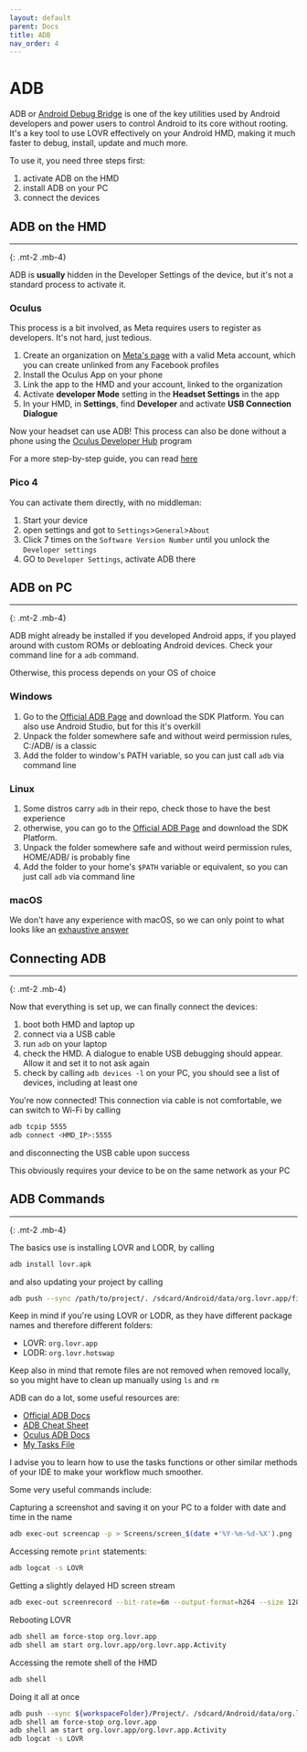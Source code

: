 ```yaml
---
layout: default
parent: Docs
title: ADB
nav_order: 4
---
```


# ADB
ADB or [Android Debug Bridge](https://developer.android.com/studio/command-line/adb) is one of the key utilities used by Android developers and power users to control Android to its core without rooting.
It's a key tool to use LOVR effectively on your Android HMD, making it much faster to debug, install, update and much more.

To use it, you need three steps first:
1. activate ADB on the HMD
2. install ADB on your PC
3. connect the devices 

## ADB on the HMD
--------------------------------------------------------------------------------------------------------------
{: .mt-2 .mb-4}

ADB is __usually__ hidden in the Developer Settings of the device, but it's not a standard process to activate it.

### Oculus

This process is a bit involved, as Meta requires users to register as developers. It's not hard, just tedious.

1. Create an organization on [Meta's page](https://developer.oculus.com/manage/organizations/create/) with a valid Meta account, which you can create unlinked from any Facebook profiles
2. Install the Oculus App on your phone
3. Link the app to the HMD and your account, linked to the organization
4. Activate **developer Mode** setting in the **Headset Settings** in the app 
5. In your HMD, in **Settings**, find **Developer** and activate **USB Connection Dialogue**

Now your headset can use ADB!
This process can also be done without a phone using the [Oculus Developer Hub](https://developer.oculus.com/documentation/unity/ts-odh/) program 

For a more step-by-step guide, you can read [here](https://www.wikihow.com/Enable-Developer-Mode-Oculus-Quest-2)

### Pico 4

You can activate them directly, with no middleman:
1. Start your device
2. open settings and got to `Settings`>`General`>`About`
3. Click 7 times on the `Software Version Number` until you unlock the `Developer settings`
4. GO to `Developer Settings`, activate ADB there

## ADB on PC
--------------------------------------------------------------------------------------------------------------
{: .mt-2 .mb-4}

ADB might already be installed if you developed Android apps, if you played around with custom ROMs or debloating Android devices. Check your command line for a `adb` command.

Otherwise, this process depends on your OS of choice

### Windows
1. Go to the [Official ADB Page](https://developer.android.com/studio/releases/platform-tools) and download the SDK Platform.
You can also use Android Studio, but for this it's overkill
2. Unpack the folder somewhere safe and without weird permission rules, C:/ADB/ is a classic
3. Add the folder to window's PATH variable, so you can just call `adb` via command line
   
### Linux
1. Some distros carry `adb` in their repo, check those to have the best experience
2. otherwise, you can go to the [Official ADB Page](https://developer.android.com/studio/releases/platform-tools) and download the SDK Platform.
2. Unpack the folder somewhere safe and without weird permission rules, HOME/ADB/ is probably fine
3. Add the folder to your home's `$PATH` variable or equivalent, so you can just call `adb` via command line

### macOS
We don't have any experience with macOS, so we can only point to what looks like an [exhaustive answer](https://stackoverflow.com/questions/17901692/set-up-adb-on-mac-os-x)

## Connecting ADB
--------------------------------------------------------------------------------------------------------------
{: .mt-2 .mb-4}

Now that everything is set up, we can finally connect the devices:
1. boot both HMD and laptop up
2. connect via a USB cable
3. run `adb` on your laptop
4. check the HMD. A dialogue to enable USB debugging should appear. Allow it and set it to not ask again
5. check by calling `adb devices -l` on your PC, you should see a list of devices, including at least one

You're now connected!
This connection via cable is not comfortable, we can switch to Wi-Fi by calling 

```bash
adb tcpip 5555
adb connect <HMD_IP>:5555 
```
and disconnecting the USB cable upon success

This obviously requires your device to be on the same network as your PC

## ADB Commands
--------------------------------------------------------------------------------------------------------------
{: .mt-2 .mb-4}

The basics use is installing LOVR and LODR, by calling 
```bash
adb install lovr.apk
```
and also updating your project by calling 
```bash
adb push --sync /path/to/project/. /sdcard/Android/data/org.lovr.app/files
```
Keep in mind if you're using LOVR or LODR, as they have different package names and therefore different folders:
 - LOVR: `org.lovr.app`
 - LODR: `org.lovr.hotswap`

Keep also in mind that remote files are not removed when removed locally, so you might have to clean up manually using `ls` and `rm`

ADB can do a lot, some useful resources are:
 - [Official ADB Docs](https://developer.android.com/studio/command-line/adb)
 - [ADB Cheat Sheet](https://www.automatetheplanet.com/wp-content/uploads/2019/08/Cheat_sheet_ADB.pdf)
 - [Oculus ADB Docs](https://developer.oculus.com/documentation/native/android/ts-adb/)
 - [My Tasks File](https://github.com/Udinanon/LOVR_Experiments/blob/main/.vscode/tasks.json)

I advise you to learn how to use the tasks functions or other similar methods of your IDE to make your workflow much smoother.

Some very useful commands include:

Capturing a screenshot and saving it on your PC to a folder with date and time in the name
```bash 
adb exec-out screencap -p > Screens/screen_$(date +'%Y-%m-%d-%X').png
```

Accessing remote `print` statements:
```bash 
adb logcat -s LOVR
```
  
Getting a slightly delayed HD screen stream
```bash
adb exec-out screenrecord --bit-rate=6m --output-format=h264 --size 1280x720 - | ffplay -framerate 24 -probesize 32 -sync video  -
```

Rebooting LOVR
```bash
adb shell am force-stop org.lovr.app
adb shell am start org.lovr.app/org.lovr.app.Activity
```

Accessing the remote shell of the HMD
```bash
adb shell
```

Doing it all at once
```bash
adb push --sync ${workspaceFolder}/Project/. /sdcard/Android/data/org.lovr.app/files
adb shell am force-stop org.lovr.app
adb shell am start org.lovr.app/org.lovr.app.Activity 
adb logcat -s LOVR
```